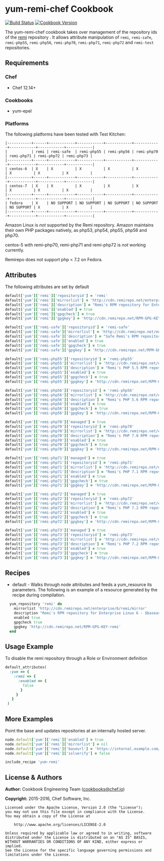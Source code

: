 # yum-remi-chef Cookbook

[![Build Status](https://travis-ci.org/chef-cookbooks/yum-remi-chef.svg?branch=master)](http://travis-ci.org/chef-cookbooks/yum-remi-chef) [![Cookbook Version](https://img.shields.io/cookbook/v/yum-remi-chef.svg)](https://supermarket.chef.io/cookbooks/yum-remi-chef)

The yum-remi-chef cookbook takes over management of the repository ids of the [remi](http://cdn.remirepo.net/) repository . It allows attribute manipulation of `remi`, `remi-safe`, `remi-php55`, `remi-php56`, `remi-php70`, `remi-php71`, `remi-php72` and `remi-test` repositories.

## Requirements

### Chef

- Chef 12.14+

### Cookbooks

- yum-epel

### Platforms

The following platforms have been tested with Test Kitchen:

```
|-----------+------+------------+------------+------------+------------+------------+------------+------------|
|           | remi | remi-safe  | remi-php55 | remi-php56 | remi-php70 | remi-php71 | remi-php72 | remi-php73 |
|-----------+------+------------+------------+------------+------------+------------+------------+------------|
| centos-6  | X    | X          | X          | X          | X          | X          | X          | X          |
|-----------+------+------------+------------+------------+------------+------------+------------+------------|
| centos-7  | X    | X          | X          | X          | X          | X          | X          | X          |
|-----------+------+------------+------------+------------+------------+------------+------------+------------|
| fedora    | X    | NO SUPPORT | NO SUPPORT | NO SUPPORT | NO SUPPORT | NO SUPPORT | X          | X          |
|-----------+------+------------+------------+------------+------------+------------+------------+------------|
```

Amazon Linux is _not_ supported by the Remi repository. Amazon maintains their own PHP packages natively, as php53, php54, php55, php56 and php70.

centos-5 with remi-php70, remi-php71 and remi-php72 is _not_ working currently.

Remirepo does not support php < 7.2 on Fedora.

## Attributes

The following attributes are set by default

```ruby
default['yum']['remi']['repositoryid'] = 'remi'
default['yum']['remi']['mirrorlist'] = 'http://cdn.remirepo.net/enterprise/5/remi/mirror'
default['yum']['remi']['description'] = "Remi's RPM repository for Enterprise Linux 5 - $basearch"
default['yum']['remi']['enabled'] = true
default['yum']['remi']['gpgcheck'] = true
default['yum']['remi']['gpgkey'] = 'http://cdn.remirepo.net/RPM-GPG-KEY-remi'
```

```ruby
default['yum']['remi-safe']['repositoryid'] = 'remi-safe'
default['yum']['remi-safe']['mirrorlist'] = 'http://cdn.remirepo.net/enterprise/5/safe/mirror'
default['yum']['remi-safe']['description'] = "Safe Remi's RPM repository for Enterprise Linux 5 - $basearch"
default['yum']['remi-safe']['enabled'] = true
default['yum']['remi-safe']['gpgcheck'] = true
default['yum']['remi-safe']['gpgkey'] = 'http://cdn.remirepo.net/RPM-GPG-KEY-remi'
```

```ruby
default['yum']['remi-php55']['repositoryid'] = 'remi-php55'
default['yum']['remi-php55']['mirrorlist'] = 'http://cdn.remirepo.net/enterprise/5/php55/mirror'
default['yum']['remi-php55']['description'] = "Remi's PHP 5.5 RPM repository for Enterprise Linux 5 - $basearch"
default['yum']['remi-php55']['enabled'] = true
default['yum']['remi-php55']['gpgcheck'] = true
default['yum']['remi-php55']['gpgkey'] = 'http://cdn.remirepo.net/RPM-GPG-KEY-remi'
```

```ruby
default['yum']['remi-php56']['repositoryid'] = 'remi-php56'
default['yum']['remi-php56']['mirrorlist'] = 'http://cdn.remirepo.net/enterprise/5/php56/mirror'
default['yum']['remi-php56']['description'] = "Remi's PHP 5.6 RPM repository for Enterprise Linux 5 - $basearch"
default['yum']['remi-php56']['enabled'] = true
default['yum']['remi-php56']['gpgcheck'] = true
default['yum']['remi-php56']['gpgkey'] = 'http://cdn.remirepo.net/RPM-GPG-KEY-remi'
```

```ruby
default['yum']['remi-php70']['managed'] = true
default['yum']['remi-php70']['repositoryid'] = 'remi-php70'
default['yum']['remi-php70']['mirrorlist'] = 'http://cdn.remirepo.net/enterprise/6/php70/mirror'
default['yum']['remi-php70']['description'] = "Remi's PHP 7.0 RPM repository for Enterprise Linux 6 - $basearch"
default['yum']['remi-php70']['enabled'] = true
default['yum']['remi-php70']['gpgcheck'] = true
default['yum']['remi-php70']['gpgkey'] = 'http://cdn.remirepo.net/RPM-GPG-KEY-remi'
```

```ruby
default['yum']['remi-php71']['managed'] = true
default['yum']['remi-php71']['repositoryid'] = 'remi-php71'
default['yum']['remi-php71']['mirrorlist'] = 'http://cdn.remirepo.net/enterprise/6/php71/mirror'
default['yum']['remi-php71']['description'] = "Remi's PHP 7.1 RPM repository for Enterprise Linux 6 - $basearch"
default['yum']['remi-php71']['enabled'] = true
default['yum']['remi-php71']['gpgcheck'] = true
default['yum']['remi-php71']['gpgkey'] = 'http://cdn.remirepo.net/RPM-GPG-KEY-remi'
```

```ruby
default['yum']['remi-php72']['managed'] = true
default['yum']['remi-php72']['repositoryid'] = 'remi-php72'
default['yum']['remi-php72']['mirrorlist'] = 'http://cdn.remirepo.net/enterprise/6/php72/mirror'
default['yum']['remi-php72']['description'] = "Remi's PHP 7.2 RPM repository for Enterprise Linux 6 - $basearch"
default['yum']['remi-php72']['enabled'] = true
default['yum']['remi-php72']['gpgcheck'] = true
default['yum']['remi-php72']['gpgkey'] = 'http://cdn.remirepo.net/RPM-GPG-KEY-remi'
```

```ruby
default['yum']['remi-php73']['managed'] = true
default['yum']['remi-php73']['repositoryid'] = 'remi-php73'
default['yum']['remi-php73']['mirrorlist'] = 'http://cdn.remirepo.net/enterprise/6/php73/mirror'
default['yum']['remi-php73']['description'] = "Remi's PHP 7.2 RPM repository for Enterprise Linux 6 - $basearch"
default['yum']['remi-php73']['enabled'] = true
default['yum']['remi-php73']['gpgcheck'] = true
default['yum']['remi-php73']['gpgkey'] = 'http://cdn.remirepo.net/RPM-GPG-KEY-remi'
```

## Recipes

- default - Walks through node attributes and feeds a yum_resource its
parameters. The following is an example of a resource generated by the
recipe during compilation.

```ruby
  yum_repository 'remi' do
    mirrorlist 'http://cdn.remirepo.net/enterprise/6/remi/mirror'
    description "Remi's RPM repository for Enterprise Linux 6 - $basearch"
    enabled true
    gpgcheck true
    gpgkey 'http://cdn.remirepo.net/RPM-GPG-KEY-remi'
  end
```

## Usage Example

To disable the remi repository through a Role or Environment definition

```ruby
default_attributes(
  :yum => {
    :remi => {
      :enabled => {
        false
       }
     }
   }
 )
```

## More Examples

Point the base and updates repositories at an internally hosted server.

```ruby
node.default['yum']['remi']['enabled'] = true
node.default['yum']['remi']['mirrorlist'] = nil
node.default['yum']['remi']['baseurl'] = 'https://internal.example.com/enterprise/5/remi/$basearch/'
node.default['yum']['remi']['sslverify'] = false

include_recipe 'yum-remi'
```

## License & Authors

**Author:** Cookbook Engineering Team ([cookbooks@chef.io](mailto:cookbooks@chef.io))

**Copyright:** 2015-2016, Chef Software, Inc.

```
Licensed under the Apache License, Version 2.0 (the "License");
you may not use this file except in compliance with the License.
You may obtain a copy of the License at

    http://www.apache.org/licenses/LICENSE-2.0

Unless required by applicable law or agreed to in writing, software
distributed under the License is distributed on an "AS IS" BASIS,
WITHOUT WARRANTIES OR CONDITIONS OF ANY KIND, either express or implied.
See the License for the specific language governing permissions and
limitations under the License.
```
